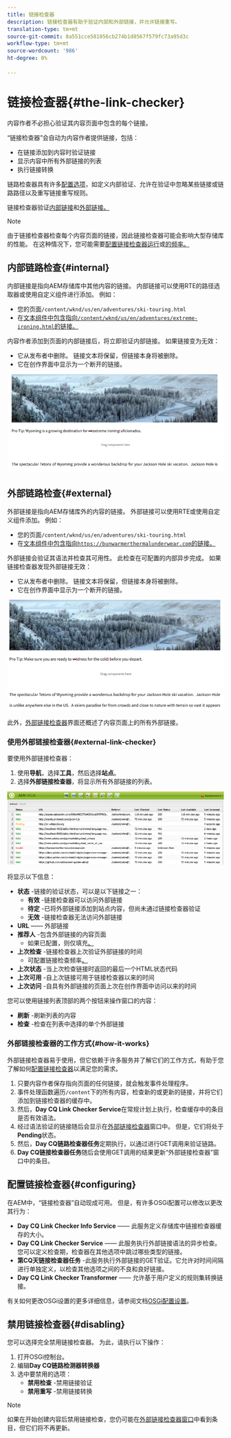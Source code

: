 ```yaml
---
title: 链接检查器
description: 链接检查器有助于验证内部和外部链接，并允许链接重写。
translation-type: tm+mt
source-git-commit: 8a551cce581056cb274b1d8567f579fc73a95d3c
workflow-type: tm+mt
source-wordcount: '986'
ht-degree: 0%

---
```



# 链接检查器{#the-link-checker}

内容作者不必担心验证其内容页面中包含的每个链接。

“链接检查器”会自动为内容作者提供链接，包括：

* 在链接添加到内容时验证链接
* 显示内容中所有外部链接的列表
* 执行链接转换

链路检查器具有许多[配置选项](#configuring)，如定义内部验证、允许在验证中忽略某些链接或链路路径以及重写链接重写规则。

链接检查器验证[内部链接](#internal)和[外部链接。](#external)

>[!NOTE]
>
>由于链接检查器检查每个内容页面的链接，因此链接检查器可能会影响大型存储库的性能。 在这种情况下，您可能需要[配置链接检查器运行](#configuring)或[的频率。](#disabling)

## 内部链路检查{#internal}

内部链接是指向AEM存储库中其他内容的链接。 内部链接可以使用RTE的路径选取器或使用自定义组件进行添加。 例如：

* 您的页面`/content/wknd/us/en/adventures/ski-touring.html`
* 在[文本组件中包含指向`/content/wknd/us/en/adventures/extreme-ironing.html`的链接。](https://experienceleague.adobe.com/docs/experience-manager-core-components/using/components/text.html)

内容作者添加到页面的内部链接后，将立即验证内部链接。 如果链接变为无效：

* 它从发布者中删除。 链接文本将保留，但链接本身将被删除。
* 它在创作界面中显示为一个断开的链接。

![创作页面时断开内部链接](assets/link-checker-invalid-link-internal.png)

## 外部链路检查{#external}

外部链接是指向AEM存储库外的内容的链接。 外部链接可以使用RTE或使用自定义组件添加。 例如：

* 您的页面`/content/wknd/us/en/adventures/ski-touring.html`
* 在[文本组件中包含指向`https://bunwarmerthermalunderwear.com`的链接。](https://experienceleague.adobe.com/docs/experience-manager-core-components/using/components/text.html)

外部链接会验证其语法并检查其可用性。 此检查在可配置的内部异步完成。 如果链接检查器发现外部链接无效：

* 它从发布者中删除。 链接文本将保留，但链接本身将被删除。
* 它在创作界面中显示为一个断开的链接。

![创作页面时断开内部链接](assets/link-checker-invalid-link-external.png)

此外，[外部链接检查器](#external-link-checker)界面还概述了内容页面上的所有外部链接。

### 使用外部链接检查器{#external-link-checker}

要使用外部链接检查器：

1. 使用&#x200B;**导航**，选择&#x200B;**工具**，然后选择&#x200B;**站点**。
1. 选择&#x200B;**外部链接检查器**，将显示所有外部链接的列表。

![“外部链接检查器”窗口](assets/external-link-checker.png)

将显示以下信息：

* **状态** -链接的验证状态，可以是以下链接之一：
   * **有效** -链接检查器可以访问外部链接
   * **待定** -已将外部链接添加到站点内容，但尚未通过链接检查器验证
   * **无效** -链接检查器无法访问外部链接
* **URL**  —— 外部链接
* **推荐人** -包含外部链接的内容页面
   * 如果已配置，则仅填充[。](#configuring)
* **上次检查** -链接检查器上次验证外部链接的时间
   * 可配置链接检查频率[。](#configuring)
* **上次状态** -当上次检查链接时返回的最后一个HTML状态代码
* **上次可用** -自上次链接可用于链接检查器以来的时间
* **上次访问** -自具有外部链接的页面上次在创作界面中访问以来的时间

您可以使用链接列表顶部的两个按钮来操作窗口的内容：

* **刷新** -刷新列表的内容
* **检查** -检查在列表中选择的单个外部链接

### 外部链接检查器的工作方式{#how-it-works}

外部链接检查器易于使用，但它依赖于许多服务并了解它们的工作方式，有助于您了解如何[配置链接检查器](#configuring)以满足您的需求。

1. 只要内容作者保存指向页面的任何链接，就会触发事件处理程序。
1. 事件处理函数遍历`/content`下的所有内容，检查新的或更新的链接，并将它们添加到链接检查器的缓存中。
1. 然后，**Day CQ Link Checker Service**&#x200B;在常规计划上执行，检查缓存中的条目是否有效语法。
1. 经过语法验证的链接随后会显示在[外部链接检查器](#external-link-checker)窗口中。 但是，它们将处于&#x200B;**Pending**&#x200B;状态。
1. 然后，**Day CQ链路检查器任务**&#x200B;定期执行，以通过进行GET调用来验证链路。
1. **Day CQ链接检查器任务**&#x200B;随后会使用GET调用的结果更新“外部链接检查器”窗口中的条目。

## 配置链接检查器{#configuring}

在AEM中，“链接检查器”自动现成可用。 但是，有许多OSGi配置可以修改以更改其行为：

* **Day CQ Link Checker Info Service**  —— 此服务定义存储库中链接检查器缓存的大小。
* **Day CQ Link Checker Service**  —— 此服务执行外部链接语法的异步检查。您可以定义检查期，检查器在其他选项中跳过哪些类型的链接。
* **第CQ天链接检查器任务** -此服务执行外部链接的GET验证。它允许对时间间隔进行单独定义，以检查其他选项之间的不良和良好链接。
* **Day CQ Link Checker Transformer**  —— 允许基于用户定义的规则集转换链接。

有关如何更改OSGi设置的更多详细信息，请参阅文档[OSGi配置设置](/help/sites-deploying/osgi-configuration-settings.md)。

## 禁用链接检查器{#disabling}

您可以选择完全禁用链接检查器。 为此，请执行以下操作：

1. 打开OSGi控制台。
1. 编辑&#x200B;**Day CQ链路检测器转换器**
1. 选中要禁用的选项：
   * **禁用检查** -禁用链接验证
   * **禁用重写** -禁用链接转换

>[!NOTE]
>
>如果在开始创建内容后禁用链接检查，您仍可能在[外部链接检查器窗口](#external-link-checker)中看到条目，但它们将不再更新。
